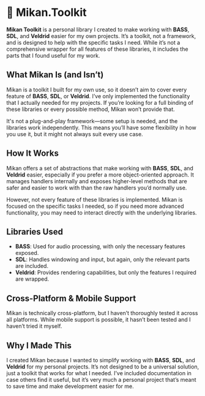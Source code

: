 # 🍊 Mikan.Toolkit

**Mikan Toolkit** is a personal library I created to make working with **BASS**, **SDL**, and **Veldrid** easier for my own projects. It’s a toolkit, not a framework, and is designed to help with the specific tasks I need. While it’s not a comprehensive wrapper for all features of these libraries, it includes the parts that I found useful for my work. 

## What Mikan Is (and Isn’t)

Mikan is a toolkit I built for my own use, so it doesn’t aim to cover every feature of **BASS**, **SDL**, or **Veldrid**. I’ve only implemented the functionality that I actually needed for my projects. If you’re looking for a full binding of these libraries or every possible method, Mikan won’t provide that.

It's not a plug-and-play framework—some setup is needed, and the libraries work independently. This means you’ll have some flexibility in how you use it, but it might not always suit every use case.

## How It Works

Mikan offers a set of abstractions that make working with **BASS**, **SDL**, and **Veldrid** easier, especially if you prefer a more object-oriented approach. It manages handlers internally and exposes higher-level methods that are safer and easier to work with than the raw handlers you’d normally use.

However, not every feature of these libraries is implemented. Mikan is focused on the specific tasks I needed, so if you need more advanced functionality, you may need to interact directly with the underlying libraries.

## Libraries Used

- **BASS**: Used for audio processing, with only the necessary features exposed.
- **SDL**: Handles windowing and input, but again, only the relevant parts are included.
- **Veldrid**: Provides rendering capabilities, but only the features I required are wrapped.

## Cross-Platform & Mobile Support

Mikan is technically cross-platform, but I haven’t thoroughly tested it across all platforms. While mobile support is possible, it hasn’t been tested and I haven’t tried it myself.

## Why I Made This

I created Mikan because I wanted to simplify working with **BASS**, **SDL**, and **Veldrid** for my personal projects. It’s not designed to be a universal solution, just a toolkit that works for what I needed. I’ve included documentation in case others find it useful, but it’s very much a personal project that’s meant to save time and make development easier for me.
